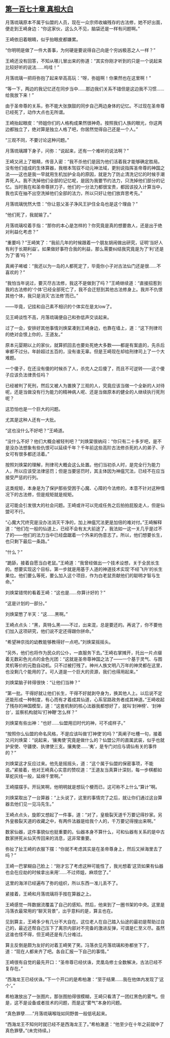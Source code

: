 ## [第一百七十章 真相大白](https://www.xxbiquge.com/11_11207/9099624.html)


  月落琉璃原本不属于仙盟的人员，现在一众宗师收编残存的古法修，她不好出面，便走到王崎身边：“你这家伙，这么久不见，脑袋还是一样有问题啊。”

  王崎依旧着眼睛，似乎抬眼皮都嫌累。

  “你明明是做了一件大善事，为何硬是要说得自己向是个穷凶极恶之人一样？”

  王崎还没有回答，不知从哪儿冒出来的弥道：“其实你刚才听到的只是一个说起来比较好听的说法……呜哇！”

  月落琉璃一把将弥抱了起来举高高玩：“呀，弥姐啊！你果然也在这里啊！”

  “等一下，两边的我记忆还在同步当中……那边我们关系不错但是这边我不习惯……给我放下来！”

  由于圣帝尊的关系，弥不能大张旗鼓的同步自己两边身体的记忆。不过现在圣帝尊已经死了，动作大点也无所谓。

  王崎抬起眼皮：“师姐你们的人格构成果然很神奇。按照我们人族的眼光，你这两边都独立了，绝对算是独立人格了吧，你居然觉得自己还是一个人。”

  “三观不同，不要讨论这种问题。”

  月落琉璃蹲下身子，问弥：“说起来，还有一个难听的说法啊？”

  王崎又闭上了眼睛，传音入密：“我不杀他们是因为他们活着我才能够确定胜局。没有他们组成的生体算器，我根本驾驭不动元神法域，更别说指挥圣帝尊的神国之法——这也是我一早就用生机加护全岛的原因，就是为了防止清洗记忆的时候手潮弄死人。我不洗掉他们全部的记忆呢，是因为我要节约法力，只洗掉他们部分的记忆。当时我在和圣帝尊拼刀子，他们的一分法力都很宝贵，都因该投入计算当中，我也实在抽不出空洗掉他们全部的法力，所以只好让他们放弃思考先。”

  月落琉璃恍然大悟：“你让慈父圣子净风王护住全岛也是这个理由？”

  “他们死了，我就输了。”

  月落琉璃咬着手指：“那你的本心是怎样的？你究竟是真的想要救人，还是出于绝对利益化考虑？”

  “重要吗？”王崎笑了：“我前几年的时候跟着一个朋友胡闹做出研究，证明‘当好人有利于长期利益’。如果做好事符合我的利益，那么需要纠结我究竟是为了‘利’还是为了‘善’吗？”

  真阐子唏嘘：“我还以为一岛的人都死定了，毕竟你小子对古法仙门还是很……不喜欢的？”

  “我怕当年说过，要灭尽古法修，我这不是做到了吗？”王崎继续道：“直接招惹到我的古法修的‘个体’已经全部死亡了，我不会迁怒到其他古法修身上。我并不仇恨其他个体，我只是消灭‘古法修’而已。”

  ——毕竟，记挂和自己素不相识的个体实在是太low了。

  见王崎谈性不高，月落琉璃便自己和弥低声交谈起来。

  过了一会，安排好其他事情刘焕棠凑到王崎身边，也靠在墙上，道：“这下刑律司的绝对会恨上你的，王道友。”

  原本元婴期以上的家伙，就算抓回去也要处死绝大多数——都是有案底的，先杀后审都不过分。年龄超过五百的，没有谁无辜。但是王崎现在却给刑律司上了一个大难题。

  一个傻子，在还没有傻的时候杀了人，杀完人之后傻了，而且不可逆转——这个傻子应该负法律责任吗？

  已经被判了死刑，然后又被人为置换了三观的人，究竟应该当做一个全新的人对待呢，还是当做没有行为能力的精神病人呢、还是当做原本的健全的人继续执行死刑呢？

  这恐怕也是一个巨大的问题。

  尤其是这种人还有一大批。

  “这也没什么不好吧？”王崎道。

  “没什么不好？他们大概会被轻判吧？”刘焕棠很纳闷：“你只有二十多岁吧，是不是没办法想象有些仇恨可以延续千年？千年前这些高阶古法修杀死的人的弟子、子女可有很多都还活着。”

  按照刘焕棠的理解，刑律司大概会这么处置。他们当初杀人时，是完全行为能力人，所以应该受法律惩罚；但是当要惩罚时，其主体因为神瘟咒法，已经不在应当接受严惩的行列。

  这类规矩，本身是为了保护那些受困于心魔、心障的今法修的，本意不针对这种情况下的古法修，但是规矩就是规矩。

  这可能会引发很大的社会问题。王崎或许可以完成任务之后拍拍屁股走人，但是仙盟可不行。

  “心魔大咒终究是没办法消灭干净的，加上神瘟咒法更是加倍的难对付。”王崎解释道：“他们在一般的仙道上，已经不会有太大前途了，我法如一这一关几乎是过不了的——他们的法力当中已经盘踞着一个外来的伪意志了。所以，他们想要长生，也只剩下最后一条路。”

  “什么？”

  “跪舔，接着自愿当白老鼠。”王崎道：“我曾经做出一个技术设想，关于全民长生的。想要实现这个目标，第一步就是用基于人道的神道技术实现‘不经飞升’的长生果位。他们要么等死，要么加入这个项目，作为白老鼠贡献他们的聪明才智与生命。”

  刘焕棠错愕的看着王崎：“这也是……你算计好的？”

  “这是计划的一部分。”

  刘焕棠憋了半天：“这……黑啊。”

  王崎点点头：“黑，真特么黑——不过，出来混，总是要还的。再说了，你不要他们加入这项研究，他们说不定还得跟你拼命。”

  “希望神京找的幼教能够教得好一点吧。”刘焕棠摇摇头。

  “另外，他们也将作为民众的公仆，一直服务下去。”王崎右掌摊开，托出一片点缀着无数彩色光点的金色光团：“这就是圣帝尊神国之法了——一个基于灵气、与图灵机等价的元胞自动机。只不过被打残了。神州人族文明八万年的神灵都在这里，也没剩几个能用的了。可人道是一个巨大的资源，我们也得用起来。”

  刘焕棠脑子转得很快：“让他们当神？”

  “第一批。干得好就让他们长生，干得不好就剥夺身为，换其他人上。以后说不定还能形成一种制度，有心而有才着成其仙道，心系官路政务者成其神道。”王崎收起了残存的神国模型，道：“这套机制的核心法器我都想好了，就叫‘封神榜’、‘封神台’，监察机构就叫‘打神鞭’怎么样？”

  刘焕棠有些出神：“也好……仙盟用旧时代的神，可不成样子。”

  “按照你么仙盟的命名风格，不是应该叫做‘打神使’的吗？”真阐子吐槽一句，接着又问刘焕棠：“说起来，‘攘夷使’究竟是做什么的？仙盟公开的直属武装，似乎也就护安使、守疆使、执律使三支。攘夷使……‘夷’，是专门对应与谪仙有关的事件的？”

  刘焕棠这才反应过来。他先是摇摇头，道：“这个属于仙盟的保密事项，不能说。”紧接着，他对王崎真心实意的赞叹道：“王道友当真算计深刻，每一步棋都如草蛇灰线一般，延绵千里啊。”

  王崎摆摆手。开玩笑啊，他明明就是想玩个梗而已，这可称不上什么“算计”啊。

  刘焕棠取出了一台算器：“上头说了，这里的事情完了之后，就让你们通过这台算器去他们见一见冯先生。”

  王崎点点头，旋即又想起了一件事，道：“对了，皇极裂天道千万要记得抄家。另外皇极裂天道的收藏之中，有两件法器是给我个人的，千万要记得搜出来啊。”

  数家仙器，这件事貌似也挺重要的。仙器本身不算什么，可和仙器有关系的是中古数家拼死从仙天传回来的消息，这非常重要。

  弥扯了扯王崎的衣服下摆：“你就不考虑其实是在圣帝尊身上，然后又掉海里去了吗？”

  王崎一巴掌糊自己脸上：“刚才忘了考虑这种可能性了，我光想着‘这货如果有仙器也会在应劫的时候拿出来用’……不过师姐，麻烦您了。”

  这里的海洋已经遍布了弥的组织，所以东西一准儿丢不了。

  紧接着，王崎和月落琉璃将手按在算器之上。

  王崎感觉一阵数据流覆盖了自己的感知。然后，他来到了一圈书架的中央。这里是冯落衣最常用的“聊天背景”，出乎意料的是，算主也在。

  见到算主，王崎多少有几分不大自在。这位老人在自己踏入仙途的最初是帮助过自己的，最近还帮自己压下了离宗内部对不完备的激进反弹，可谓是仁至义尽。虽然这谁也怪不得，但王崎还是有几分难过。

  算主反倒是颇为友好的对着王崎笑了笑。冯落衣见月落琉璃和弥都坐下了，道：“现在人都来齐了吧。各自汇报一下自己的事情。”

  王崎很有自觉的最先开口：“圣帝尊已经伏诛，灵凰岛修士全数解决，古法已经不复存在。”

  “西海龙王已经伏诛。”下一个开口的是希柏澈：“至于结果……我在他体内发现了‘这个’。”

  希柏澈放出了一张图片。那张图拍得很模糊，王崎只看清了一团红黑色的雾气。但是，这不是设备或者技术的问题，而是这“雾气”本身的问题。

  “真色罪孽……”月落琉璃喉咙如同野兽一般低吼起来。

  “西海龙王不知何时就已经不是西海龙王了。”希柏澈道：“他至少在十年之前就中了真色罪孽。”(未完待续。)
